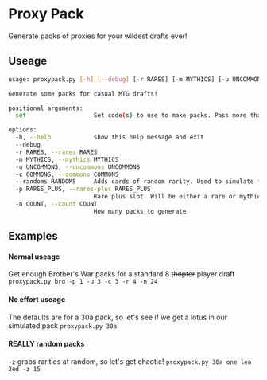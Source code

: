 # Proxy Pack
Generate packs of proxies for your wildest drafts ever!


## Useage
```bash
usage: proxypack.py [-h] [--debug] [-r RARES] [-m MYTHICS] [-u UNCOMMONS] [-c COMMONS] [--randoms RANDOMS] [-p RARES_PLUS] [--mythic-chance MYTHIC_CHANCE] [-n COUNT] set

Generate some packs for casual MTG drafts!

positional arguments:
  set                   Set code(s) to use to make packs. Pass more than one for chaos packs!

options:
  -h, --help            show this help message and exit
  --debug
  -r RARES, --rares RARES
  -m MYTHICS, --mythics MYTHICS
  -u UNCOMMONS, --uncommons UNCOMMONS
  -c COMMONS, --commons COMMONS
  --randoms RANDOMS     Adds cards of random rarity. Used to simulate foil/alt art/transformers/ whatever else WotC decides we need. Can also be used to generate _really_ random packs
  -p RARES_PLUS, --rares-plus RARES_PLUS
                        Rare plus slot. Will be either a rare or mythic
  -n COUNT, --count COUNT
                        How many packs to generate
```

## Examples
#### Normal useage
Get enough Brother's War packs for a standard 8 ~~thopter~~ player draft
```proxypack.py bro -p 1 -u 3 -c 3 -r 4 -n 24```

#### No effort useage
The defaults are for a 30a pack, so let's see if we get a lotus in our simulated pack
```proxypack.py 30a```

#### REALLY random packs
`-z` grabs rarities at random, so let's get chaotic!
```proxypack.py 30a one lea 2ed -z 15```